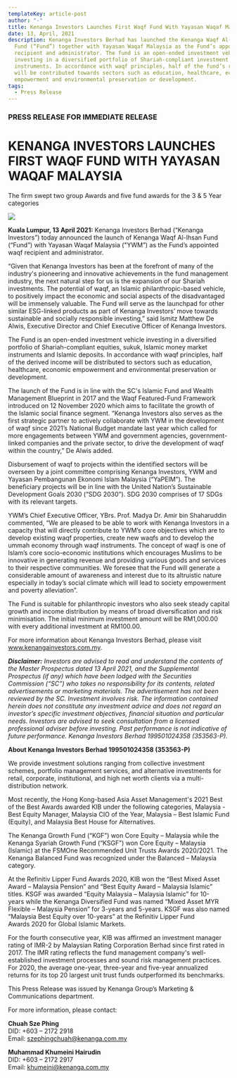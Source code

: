 ```yaml
---
templateKey: article-post
author: "-"
title: Kenanga Investors Launches First Waqf Fund With Yayasan Waqaf Malaysia
date: 13, April, 2021
description: Kenanga Investors Berhad has launched the Kenanga Waqf Al-Ihsan
  Fund (“Fund”) together with Yayasan Waqaf Malaysia as the Fund’s appointed
  recipient and administrator. The fund is an open-ended investment vehicle
  investing in a diversified portfolio of Shariah-compliant investment
  instruments. In accordance with waqf principles, half of the fund’s returns
  will be contributed towards sectors such as education, healthcare, economic
  empowerment and environmental preservation or development.
tags:
  - Press Release
---
```

### PRESS RELEASE FOR IMMEDIATE RELEASE

# KENANGA INVESTORS LAUNCHES FIRST WAQF FUND WITH YAYASAN WAQAF MALAYSIA

The firm swept two group Awards and five fund awards for the 3 & 5 Year categories

![](/img/2021-04019-kenanga-investors-launches-first-waqf-fund-with-yayasan-waqaf-malaysia.png)

**Kuala Lumpur, 13 April 2021:** Kenanga Investors Berhad (“Kenanga Investors”) today announced the launch of Kenanga Waqf Al-Ihsan Fund (“Fund”) with Yayasan Waqaf Malaysia ("YWM”) as the Fund’s appointed waqf recipient and administrator.

“Given that Kenanga Investors has been at the forefront of many of the industry's pioneering and innovative achievements in the fund management industry, the next natural step for us is the expansion of our Shariah investments. The potential of waqf, an Islamic philanthropic-based vehicle, to positively impact the economic and social aspects of the disadvantaged will be immensely valuable. The Fund will serve as the launchpad for other similar ESG-linked products as part of Kenanga Investors’ move towards sustainable and socially responsible investing,” said Ismitz Matthew De Alwis, Executive Director and Chief Executive Officer of Kenanga Investors.

The Fund is an open-ended investment vehicle investing in a diversified portfolio of Shariah-compliant equities, sukuk, Islamic money market instruments and Islamic deposits. In accordance with waqf principles, half of the derived income will be distributed to sectors such as education, healthcare, economic empowerment and environmental preservation or development.

The launch of the Fund is in line with the SC's Islamic Fund and Wealth Management Blueprint in 2017 and the Waqf Featured-Fund Framework introduced on 12 November 2020 which aims to facilitate the growth of the Islamic social finance segment. “Kenanga Investors also serves as the first strategic partner to actively collaborate with YWM in the development of waqf since 2021’s National Budget mandate last year which called for more engagements between YWM and government agencies, government-linked companies and the private sector, to drive the development of waqf within the country,” De Alwis added.

Disbursement of waqf to projects within the identified sectors will be overseen by a joint committee comprising Kenanga Investors, YWM and Yayasan Pembangunan Ekonomi Islam Malaysia (“YaPEIM”). The beneficiary projects will be in line with the United Nation’s Sustainable Development Goals 2030 (“SDG 2030”). SDG 2030 comprises of 17 SDGs with its relevant targets.

YWM’s Chief Executive Officer, YBrs. Prof. Madya Dr. Amir bin Shaharuddin commented, “We are pleased to be able to work with Kenanga Investors in a capacity that will directly contribute to YWM’s core objectives which are to develop existing waqf properties, create new waqfs and to develop the ummah economy through waqf instruments. The concept of waqf is one of Islam’s core socio-economic institutions which encourages Muslims to be innovative in generating revenue and providing various goods and services to their respective communities. We foresee that the Fund will generate a considerable amount of awareness and interest due to its altruistic nature especially in today’s social climate which will lead to society empowerment and poverty alleviation”.

The Fund is suitable for philanthropic investors who also seek steady capital growth and income distribution by means of broad diversification and risk minimisation. The initial minimum investment amount will be RM1,000.00 with every additional investment at RM100.00.

For more information about Kenanga Investors Berhad, please visit www.kenangainvestors.com.my.

***Disclaimer:** Investors are advised to read and understand the contents of the Master Prospectus dated 13 April 2021, and the Supplemental Prospectus (if any) which have been lodged with the Securities Commission (“SC”) who takes no responsibility for its contents, related advertisements or marketing materials. The advertisement has not been reviewed by the SC. Investment involves risk. The information contained herein does not constitute any investment advice and does not regard an investor’s specific investment objectives, financial situation and particular needs. Investors are advised to seek consultation from a licensed professional adviser before investing. Past performance is not indicative of future performance. Kenanga Investors Berhad 199501024358 (353563-P).*

**About Kenanga Investors Berhad 199501024358 (353563-P)**

We provide investment solutions ranging from collective investment schemes, portfolio management services, and alternative investments for retail, corporate, institutional, and high net worth clients via a multi-distribution network.

Most recently, the Hong Kong-based Asia Asset Management's 2021 Best of the Best Awards awarded KIB under the following categories, Malaysia - Best Equity Manager, Malaysia CIO of the Year, Malaysia – Best Islamic Fund (Equity), and Malaysia Best House for Alternatives.

The Kenanga Growth Fund (“KGF”) won Core Equity – Malaysia while the Kenanga Syariah Growth Fund (“KSGF”) won Core Equity – Malaysia (Islamic) at the FSMOne Recommended Unit Trusts Awards 2020/2021. The Kenanga Balanced Fund was recognized under the Balanced – Malaysia category.

At the Refinitiv Lipper Fund Awards 2020, KIB won the “Best Mixed Asset Award – Malaysia Pension” and “Best Equity Award – Malaysia Islamic” titles. KSGF was awarded “Equity Malaysia – Malaysia Islamic” for 10-years while the Kenanga Diversified Fund was named “Mixed Asset MYR Flexible – Malaysia Pension” for 3-years and 5-years. KSGF was also named “Malaysia Best Equity over 10-years” at the Refinitiv Lipper Fund Awards 2020 for Global Islamic Markets.

For the fourth consecutive year, KIB was affirmed an investment manager rating of IMR-2 by Malaysian Rating Corporation Berhad since first rated in 2017. The IMR rating reflects the fund management company's well- established investment processes and sound risk management practices. For 2020, the average one-year, three-year and five-year annualized returns for its top 20 largest unit trust funds outperformed its benchmarks.

This Press Release was issued by Kenanga Group’s Marketing & Communications department.

For more information, please contact:

**Chuah Sze Phing**\
DID: +603 – 2172 2918\
Email: szephingchuah@kenanga.com.my

**Muhammad Khumeini Hairudin**\
DID: +603 – 2172 2917\
Email: khumeini@kenanga.com.my